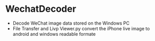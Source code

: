 # WechatDecoder
* Decode WeChat image data stored on the Windows PC
* File Transfer and Livp Viewer.py convert the iPhone live image to android and windows readable formate

